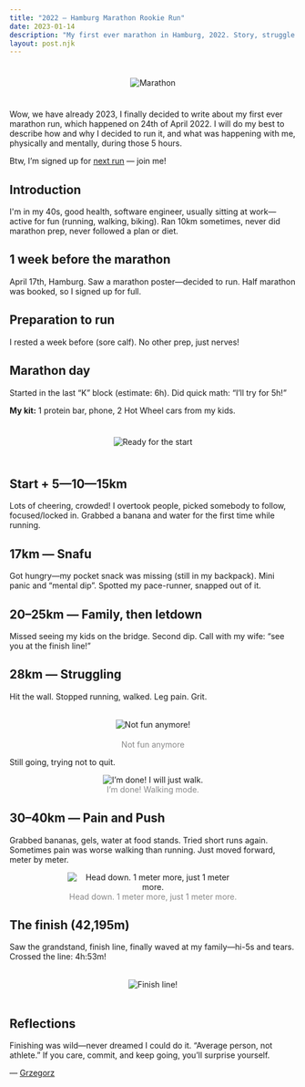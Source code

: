 ```yaml
---
title: "2022 — Hamburg Marathon Rookie Run"
date: 2023-01-14
description: "My first ever marathon in Hamburg, 2022. Story, struggle and finish. Originally published on Medium."
layout: post.njk
---
```


<p align="center">
  <img src="https://miro.medium.com/v2/resize:fit:700/1*NgB9ip4dtY5_KO6TZR6DLA.jpeg" alt="Marathon" class="img-fluid rounded shadow" style="max-width: 364px; margin: 24px 0;">
</p>

<div class="lead">Wow, we have already 2023, I finally decided to write about my first ever marathon run, which happened on 24th of April 2022. I will do my best to describe how and why I decided to run it, and what was happening with me, physically and mentally, during those 5 hours.</div>

<p class="mt-3">Btw, I’m signed up for <a href="https://haspa-marathon-hamburg.de/" target="_blank" rel="noopener">next run</a> — join me!</p>

## Introduction
I'm in my 40s, good health, software engineer, usually sitting at work—active for fun (running, walking, biking). Ran 10km sometimes, never did marathon prep, never followed a plan or diet.

## 1 week before the marathon
April 17th, Hamburg. Saw a marathon poster—decided to run. Half marathon was booked, so I signed up for full.

## Preparation to run
I rested a week before (sore calf). No other prep, just nerves!

## Marathon day
Started in the last “K” block (estimate: 6h). Did quick math: “I’ll try for 5h!”

**My kit:** 1 protein bar, phone, 2 Hot Wheel cars from my kids.

<p align="center">
  <img src="https://miro.medium.com/v2/resize:fit:700/1*jR_UkMkC9KCroDQACn2eAg.jpeg" alt="Ready for the start" class="img-fluid rounded shadow" style="max-width: 320px; margin:24px 0;">
</p>

## Start + 5—10—15km
Lots of cheering, crowded! I overtook people, picked somebody to follow, focused/locked in. Grabbed a banana and water for the first time while running.

## 17km — Snafu
Got hungry—my pocket snack was missing (still in my backpack). Mini panic and “mental dip”. Spotted my pace-runner, snapped out of it.

## 20–25km — Family, then letdown
Missed seeing my kids on the bridge. Second dip. Call with my wife: “see you at the finish line!”

## 28km — Struggling
Hit the wall. Stopped running, walked. Leg pain. Grit.

<p align="center">
  <img src="https://miro.medium.com/v2/resize:fit:700/1*ddKdaJhVUklCBsfgKqWhBQ.jpeg" alt="Not fun anymore!" class="img-fluid rounded shadow" style="max-width: 300px; margin: 18px 0;">
  <br><span style="color:#888;">Not fun anymore</span>
</p>

Still going, trying not to quit.

<p align="center">
  <img src="https://miro.medium.com/v2/resize:fit:700/1*XJWIwTevHOsW4dCgcbo7iw.jpeg" alt="I’m done! I will just walk." class="img-fluid rounded shadow" style="max-width: 300px;">
  <br><span style="color:#888;">I’m done! Walking mode.</span>
</p>

## 30–40km — Pain and Push
Grabbed bananas, gels, water at food stands. Tried short runs again. Sometimes pain was worse walking than running. Just moved forward, meter by meter.

<p align="center">
  <img src="https://miro.medium.com/v2/resize:fit:700/1*yV8zvCqnqvH8QdzDBcw_NQ.jpeg" alt="Head down. 1 meter more, just 1 meter more." class="img-fluid rounded shadow" style="max-width: 300px;">
  <br><span style="color:#888;">Head down. 1 meter more, just 1 meter more.</span>
</p>

## The finish (42,195m)
Saw the grandstand, finish line, finally waved at my family—hi-5s and tears. Crossed the line: 4h:53m!

<p align="center">
  <img src="https://miro.medium.com/v2/resize:fit:700/1*tvwNi0aV-a1xWKIcZSqkPA.jpeg" alt="Finish line!" class="img-fluid rounded shadow" style="max-width: 300px; margin: 18px 0;">
</p>

## Reflections
Finishing was wild—never dreamed I could do it. “Average person, not athlete.” If you care, commit, and keep going, you’ll surprise yourself.

— [Grzegorz](http://www.grzegorz-smajdor.com)
